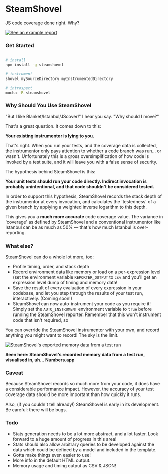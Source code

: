 SteamShovel
===========

JS code coverage done right. [Why?](#why-should-you-use-steamshovel)

[![See an example report](https://files.app.net/2h8pnciKv.png)](http://rawgithub.com/cgiffard/SteamShovel/master/report.html)

### Get Started

```sh

# install
npm install -g steamshovel

# instrument
shovel mySourceDirectory myInstrumentedDirectory

# introspect
mocha -R steamshovel

```

### Why Should You Use SteamShovel

"But I like Blanket/Istanbul/JScover!" I hear you say. "Why should I move?"

That's a great question. It comes down to this:

**Your existing instrumentor is lying to you.**

That's right. When you run your tests, and the coverage data is collected, the
instrumentor only pays attention to whether a code branch was run... or wasn't.
Unfortunately this is a gross oversimplification of how code is invoked by a
test suite, and it will leave you with a false sense of security.

The hypothesis behind SteamShovel is this:

**Your unit tests should run your code directly. Indirect invocation is probably
unintentional, and that code shouldn't be considered tested.**

In order to support this hypothesis, SteamShovel records the stack depth of the
instrumentor at every invocation, and calculates the 'testedness' of a given
branch by applying a weighted inverse logarithm to this depth.

This gives you a **much more accurate** code coverage value. The variance in
'coverage' as defined by SteamShovel and a conventional instrumentor like
Istanbul can be as much as 50% — that's how much Istanbul is over-reporting.

### What else?

SteamShovel can do a whole lot more, too:

* Profile timing, order, and stack depth
* Record environment data like memory or load on a per-expression level (set the
  environment variable `REPORTER_OUTPUT` to `csv` and you'll get an expression
  level dump of timing and memory data!
* Save the result of every evaluation of every expression in your codebase, and
  let you step through the results of your test run, interactively. (Coming
  soon!)
* SteamShovel can now auto-instrument your code as you require it! Simply set
  the `AUTO_INSTRUMENT` environment variable to `true` before running the
  SteamShovel reporter. Remember that this won't instrument code that isn't
  required, so 

You can override the SteamShovel instrumentor with your own, and record anything
you might want to record! The sky is the limit.

![SteamShovel's exported memory data from a test run](https://files.app.net/2p54lXIXq.png)

**Seen here: SteamShovel's recorded memory data from a test run, visualised in,
uh... Numbers.app**

### Caveat

Because SteamShovel records so much more from your code, it does have a
considerable performance impact. However, the accuracy of your test coverage
data should be more important than how quickly it runs.

Also, (if you couldn't tell already!) SteamShovel is early in its development.
Be careful: there will be bugs.

### Todo

* Stats generation needs to be a lot more abstract, and a lot faster. Look
  forward to a huge amount of progress in this area!
* Stats should also allow arbitrary queries to be developed against the data
  which could be defined by a model and included in the template.
* Gotta make things even easier to use!
* More info in the default HTML output.
* Memory usage and timing output as CSV & JSON!